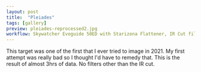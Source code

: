 ```yaml
---
layout: post
title:  "Pleiades"
tags: [gallery]
preview: pleiades-reprocessed2.jpg
workflow: Skywatcher Evoguide 50ED with Starizona Flattener, IR Cut filter, Risingcam IMX585, guided ~2hr 56mins of data
---
```

This target was one of the first that I ever tried to image in 2021. My first attempt was really bad so I thought I'd have to remedy that. This is the result of almost 3hrs of data. No filters other than the IR cut.
